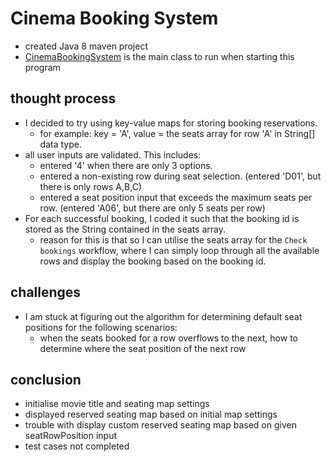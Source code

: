# Cinema Booking System
- created Java 8 maven project
- [CinemaBookingSystem](src/main/java/com/example/demo/CinemaBookingSystem.java) is the main class to run when starting this program

## thought process
- I decided to try using key-value maps for storing booking reservations.
  - for example: key = 'A', value = the seats array for row 'A' in String[] data type.
- all user inputs are validated. This includes:
  - entered '4' when there are only 3 options.
  - entered a non-existing row during seat selection. (entered 'D01', but there is only rows A,B,C)
  - entered a seat position input that exceeds the maximum seats per row. (entered 'A06', but there are only 5 seats per row)
- For each successful booking, I coded it such that the booking id is stored as the String contained in the seats array.
  - reason for this is that so I can utilise the seats array for the `Check bookings` workflow, where I can simply loop through all the available rows and display the booking based on the booking id.
## challenges
- I am stuck at figuring out the algorithm for determining default seat positions for the following scenarios:
  - when the seats booked for a row overflows to the next, how to determine where the seat position of the next row

## conclusion
- initialise movie title and seating map settings
- displayed reserved seating map based on initial map settings
- trouble with display custom reserved seating map based on given seatRowPosition input
- test cases not completed